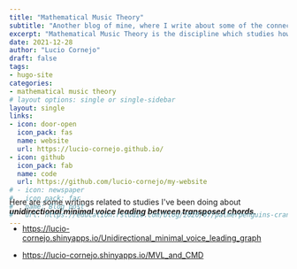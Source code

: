 ```yaml
---
title: "Mathematical Music Theory"
subtitle: "Another blog of mine, where I write about some of the connections between Music and Mathematics."
excerpt: "Mathematical Music Theory is the discipline which studies how music and math are connected."
date: 2021-12-28
author: "Lucio Cornejo"
draft: false
tags:
- hugo-site
categories:
- mathematical music theory
# layout options: single or single-sidebar
layout: single
links:
- icon: door-open
  icon_pack: fas
  name: website
  url: https://lucio-cornejo.github.io/
- icon: github
  icon_pack: fab
  name: code
  url: https://github.com/lucio-cornejo/my-website
# - icon: newspaper
#   icon_pack: far
#   name: Blog post
#   url: https://education.rstudio.com/blog/2020/07/palmerpenguins-cran/
---
```


<p style="margin-bottom: -100px;"> &nbsp; </p>

Here are some writings related to studies I've been doing about ***unidirectional minimal voice leading between transposed chords***.

+ <https://lucio-cornejo.shinyapps.io/Unidirectional_minimal_voice_leading_graph>

+ <https://lucio-cornejo.shinyapps.io/MVL_and_CMD>
